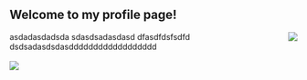 ## Welcome to my profile page!


<span style='display:flex'>
  asdadasdadsda
  sdasdsadasdasd
  dfasdfdsfsdfd
  dsdsadasdsdasdddddddddddddddddd
  <img align="center" src="https://github-readme-stats.vercel.app/api?username=aaaa0ggMC&show_icons=true&theme=merko" />
</span>
<br/>
<span>
  <img align="center" src="https://github-readme-stats.vercel.app/api/top-langs/?username=aaaa0ggMC&theme=merko" />
</span>

